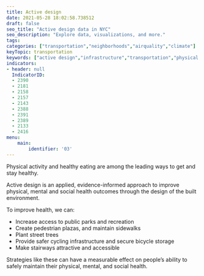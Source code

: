 ```yaml
---
title: Active design
date: 2021-05-28 18:02:58.738512
draft: false
seo_title: "Active design data in NYC"
seo_description: "Explore data, visualizations, and more."
tags: 
categories: ["transportation","neighborhoods","airquality","climate"]
keyTopic: transportation
keywords: ["active design","infrastructure","transportation","physical activity","health"]
indicators:
- header: null
  IndicatorID:
  - 2390
  - 2181
  - 2158
  - 2157
  - 2143
  - 2388
  - 2391
  - 2389
  - 2133
  - 2416
menu:
    main:
        identifier: '03'
---
```


Physical activity and healthy eating are among the leading ways to get and stay healthy. 

Active design is an applied, evidence-informed approach to improve physical, mental and social health outcomes through the design of the built environment. 

To improve health, we can:
* Increase access to public parks and recreation
* Create pedestrian plazas,  and maintain sidewalks
* Plant street trees
* Provide safer cycling infrastructure and secure bicycle storage
* Make stairways attractive and accessible

Strategies like these can have a measurable effect on people’s ability to safely maintain their physical, mental, and social health.